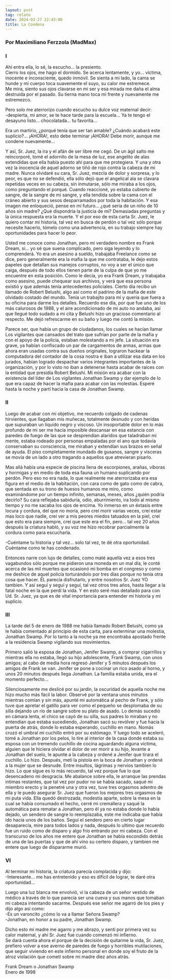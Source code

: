 ```yaml
---
layout: post
tag: relato
date: 2024-03-27 22:43:00
title: La Condena 
---
```

### Por Maximiliano Ferzzola (MadMax)
### I

   Ahí entra ella, lo sé, la escucho... la presiento.  
   Cierro los ojos, me hago el dormido. Se acerca lentamente, y yo... víctima, inocente e inconsciente, quedo inmóvil. Se sienta a mi lado, la cama se hunde y mi cuerpo toca suavemente el suyo, su calor me estremece.  
   Me mira, siento sus ojos clavarse en mi ser y esa mirada me daña el alma destruida por el pasado. Su tierna mano toca mi frente y nuevamente me estremezco.
   
   Pero solo me aterrorizo cuando escucho su dulce voz maternal decir:  
   -despierta, mi amor, se te hace tarde para la escuela... Ya te tengo el
   desayuno listo... chocolatada... tu favorita...
   
   Era un martirio, ¿porqué tenía que ser tan amable? ¿Cuándo acabará este
   suplicio?... ¡AHORA!, esto debe terminar ¡AHORA! Debe morir, aunque
   me condene nuevamente...
   
   Y así, Sr. Juez, la ira y el afán de ser libre me cegó. De un ágil
   salto me reincorporé, tomé el adornito de la mesa de luz, ese angelito
   de alas extendidas que ella había puesto ahí para que me protegiera. Y
   una y otra vez la inocencia de aquel adorno se tiñó de rojo contra la
   cabeza de mi madre. Nunca olvidaré su cara, Sr. Juez, mezcla de dolor y
   sorpresa, y lo peor, es que no se defendió, ella sólo dejó que el
   angelical ala se clavara repetidas veces en su cabeza, sin inmutarse,
   sólo me miraba a los ojos, como preguntando el porqué. Cuando
   reaccioné, yo estaba cubierto de sangre, de la sangre de mi sangre, y
   ella tendida sobre la cama con el cráneo abierto y sus sesos
   desparramados por toda la habitación. Y esa imagen me enloqueció, pense
   en mi futuro... ¿qué seria de un niño de 10 años sin madre? ¿Qué
   dispondría la justicia de mí? Demasiadas preguntas y la única respuesta
   era la muerte. Y el por eso de esta carta Sr. Juez, le quiero contar mi
   historia, tal vez en busca de perdón o tal vez sólo porque necesite
   hacerlo, tómelo como una advertencia, en su trabajo siempre hay
   oportunidades para hacer lo peor.
   
   Usted me conoce como Jonathan, pero mi verdadero nombre es Frank Dream,
   si... yo sé que suena complicado, pero siga leyendo y lo comprenderá.
   Yo era un asesino a sueldo, trabajaba Freelance como se dice, pero
   generalmente era la mafia la que me contrataba, le dejo estos papeles
   que detallan sus manejos corruptos, no voy a ser el único que caiga,
   después de todo ellos tienen parte de la culpa de que yo me encuentre
   en esta posición. Como le decía, yo era Frank Dream, y trabajaba como
   asesino, puede chequear sus archivos, y verá que esa persona existió y
   que además tenía antecedentes policiales. Cierto día recibo un llamado
   de Robert Belushi, algo así como el padrino de la mafia de este
   olvidado costado del mundo. Tenía un trabajito para mí y quería que
   fuera a su oficina para darme los detalles. Recuerdo ese día, por que
   fue uno de los más calurosos de 1988, y el aire acondicionado de mi
   auto no andaba, así que llegué todo sudado a mi cita y Belushi hizo un
   gracioso comentario al respecto. Me dejó refrescarme en su baño y luego
   me contó la misión.
   
   Parece ser, que había un grupo de ciudadanos, los cuales se hacían
   llamar Los vigilantes que cansados del trato que sufrían por parte de
   la mafia y con el apoyo de la policía, estaban molestando a mi jefe. La
   situación era grave, ya habían confiscado un par de cargamentos de
   armas, armas que ahora eran usadas contra sus dueños originales,
   lograron hackear la computadora del contador de la cosa nostra e iban a
   utilizar esa data en los jurados, habían logrado despachar varios
   integrantes importantes de la organización, y por lo visto no iban a
   detenerse hasta acabar de raíces con la entidad que presidía Robert
   Belushi. Mi misión era acabar con la existencia del líder de Los
   vigilantes Jonathan Swamp y dar ejemplo de lo que era capaz de hacer la
   mafia para acabar con las molestias. Esperé hasta la noche y partí
   hacia la casa de Jonathan Swamp.
### II
   Luego de acabar con mi objetivo, me recuerdo colgado de cadenas
   hirvientes, que llagaban mis muñecas, totalmente desnudo y con heridas
   que supuraban un líquido negro y viscoso. Un insoportable dolor en lo
   más profundo de mi ser me hacía imposible descansar en esa estancia con
   paredes de fuego de las que se desprendían alaridos que taladraban mi
   mente, estaba rodeado por personas empaladas por el ano que todavía
   conservaban su consciencia, me miraban y extendían sus brazos en señal
   de ayuda. El piso completamente inundado de gusanos, sangre y visceras
   se movía de un lado a otro tragando a aquellos que atrevieran pisarlo.
   
   Mas allá había una especie de piscina llena de escorpiones, arañas,
   víboras y hormigas y en medio de toda esa fauna un humano suplicando
   por perdón. Pero eso no era nada, lo que realmente me aterrorizaba era
   esa figura en el medio de la habitación, con cara como de gato como de
   cabra, que sentada en su trono de huesos humanos me miro, como
   examinándome por un tiempo infinito, semanas, meses, años ¿quién podría
   decirlo? Su cara reflejaba sabiduría, odio, aburrimiento, ira todo al
   mismo tiempo y no me sacaba los ojos de encima. Yo inmerso en un
   éxtasis entre locura y cordura, del que no moría, pero creí morir
   varias veces, creí estar mas loco que nadie, creí ver a mis peores
   miedos tatuados en la piel, creí que esto era para siempre, creí que
   este era el fin, pero... tal vez 20 años después la criatura habló, y
   su voz me hizo recobrar parcialmente la cordura como para escucharla.
   
   -Cuéntame tu historia y tal vez... solo tal vez, te dé otra
   oportunidad. Cuéntame como te has condenado.
   
   Entonces narre con lujo de detalles, como maté aquella vez a esos tres
   vagabundos sólo porque me pidieron una moneda en un mal día, le conté
   acerca de las mil muertes que ocasionó mi bomba en el congreso y como
   me deshice de aquel policía torturándolo por tres días porque no tenía
   otra cosa que hacer. ÉL parecía disfrutarlo, y entre nosotros Sr. Juez
   YO tambien. Y así seguí y seguí y seguí, tal vez otros tres años, hasta
   llegar a la fatal noche en la que perdí la vida. Y en esto seré mas
   detallado para con Ud. Sr. Juez, ya que es de vital importancia para
   entender mi historia y mi suplicio.
   
### III

   La tarde del 5 de enero de 1988 me había llamado Robert Belushi, como
   ya le había comentado al principio de esta carta, para exterminar una
   molestia, Jonathan Swamp. Por lo tanto a la noche ya me encontraba
   apostado frente a la residencia Swamp vigilando sus movimientos.
   
   Primero salió la esposa de Jonathan, Jenifer Swamp, a comprar
   cigarrillos y mientras ella no estaba, llegó su hijo adolescente, Frank
   Swamp, con unos amigos; al cabo de media hora regresó Jenifer y 5
   minutos después los amigos de Frank se van. Jenifer se pone a cocinar
   un rico asado al horno, y unos 20 minutos después llega Jonathan. La
   familia estaba unida, era el momento perfecto...
   
   Silenciosamente me deslicé por su jardín, la oscuridad de aquella noche
   me hizo mucho más fácil la labor. Observé por la ventana unos minutos
   mientras comían y sin más, apunté mi automática al pecho de Frank, y
   sólo tuve que apretar el gatillo para ver como el pequeño se desplomaba
   de su silla dejando un río de sangre sobre su plato de asado. Lo demás
   sucedió en cámara lenta, el chico se cayó de su silla, sus padres lo
   miraban y no entendían que estaba sucediendo, Jonathan sacó su revólver
   y fue hacia la puerta de atrás, donde lo estaba esperando, cuchillo en
   mano. Nomás cruzó el umbral mi cuchillo entró por su estómago. Y luego
   todo se aceleró, tomé a Jonathan por los pelos, lo tire al interior de
   la casa donde estaba su esposa con un tremendo cuchillo de cocina
   aguardando alguna víctima, alguien que le hiciera olvidar el dolor de
   ver morir a su hijo, levante a Jonathan del suelo, le apunte a la
   cabeza y ordené a Jenifer que tirara el cuchillo. Lo hizo. Después,
   metí la pistola en la boca de Jonathan y ordené a la mujer que se
   desnude. Entre insultos, lágrimas y nervios tambien lo hizo. Lo que
   sigue es lo más recuerdo, tal vez porque fue lo que desencadeno mi
   desgracia. Me abalance sobre ella, le arranque las prendas intimas
   restantes, que tal vez por pudor no se había sacado, saqué mi miembro
   erecto y la penetré una y otra vez, tuve tres orgasmos adentro de ella
   y le puedo asegurar Sr. Juez que fueron los mejores tres orgasmos de mi
   puta vida. Ella quedó destrozada, modestia aparte, sobre la mesa en la
   cual se había consumado el hecho, cerré mi cremallera y saqué la
   automática para rematar a Jonathan, pero él ya no estaba donde lo había
   dejado, un sendero de sangre lo reemplazaba, este me indicaba que había
   ido hacia unos de los baños. Seguí el sendero pero en cierto lugar
   desaparecía, mire para todos lados y nada, después lo ultimo que
   recuerdo fue un ruido como de disparo y algo frío entrando por mi
   cabeza. Con el transcurso de los años me entere que Jonathan se había
   escondido detrás de una de las puertas y que de ahí vino su certero
   disparo, y tambien me entere que luego de dispararme murió.
   
### VI
   Al terminar mi historia, la criatura parecía complacida y dijo:   
   -Interesante... me has entretenido y eso es difícil de lograr, te daré
   otra oportunidad...
   
   Luego una luz blanca me envolvió, vi la cabeza de un señor vestido de
   médico a través de lo que parecía ser una cueva y sus manos que tomaban
   mi cabeza intentando sacarme. Después ese señor me agarró de los pies y
   dijo algo así como:  
   -Es un varoncito ¿cómo lo va a llamar Señora Swamp?  
   -Jonathan, en honor a su padre, Jonathan Swamp.
   
   Dicho esto mi madre me agarro y me abrazo, y sentí por primera vez su
   calor maternal, y ahí Sr. Juez fue cuando comenzó mi infierno.  
   Se dará cuenta ahora el porque de la decisión de quitarme la vida, Sr.
   Juez, prefiero volver a ese averno de paredes de fuego y horribles
   mutilaciones, que seguir viviendo en este infierno personal en donde
   soy el fruto de la atroz violación que cometí sobre mi madre diez años
   atrás.  
   
   Frank Dream o Jonathan Swamp  
   Enero de 1998
